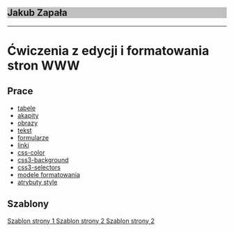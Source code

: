 <!DOCTYPE html>
<html lang="pl">
<head>
<title> Moja Strona Internetowa </title>
<meta name="viewport" content="width=device-width">
<meta charset="utf-8"/>
 <link rel="stylesheet" href="styl.css">
  <style>
    {color:red;}
  </style>
</head>
<body>
 <div style="background: silver;">
  <h2> Jakub Zapała </h2>
 </div>
 <hr/>
 <h1>Ćwiczenia z edycji i formatowania<br/>
 stron WWW</h1>
  <h2>Prace</h2>
  <ul>
            <a href="tabele.html"><li>tabele</li></a>
            <a href="akapity.html"><li>akapity</li></a>
            <a href="obrazy.html"><li>obrazy</li></a>
            <a href="tekst.html"><li>tekst</li></a>
            <a href="formularze.html"><li >formularze</li></a>
            <a href="linki.html"><li>linki</li></a>
            <a href="css-color.html"><li>css-color</li></a>
            <a href="css3-background.html"><li>css3-background</li></a>
             <a href="css3-selectors.html"><li>css3-selectors</li></a>
           <a href="css3-box.html"><li>modele formatowania</li></a>
        <a href="css-style-atrybuty.html"><li>atrybuty style</li></a>
  </ul>
  <h2>Szablony</h2>
  <div>
<a href="NorbercikGierczak.github.io/szablony/szablonstrony1.html">
Szablon strony 1
</a>
<a href="NorbercikGierczak.github.io/szablony/szablonstrony2.html">
Szablon strony 2
</a>
<a href="NorbercikGierczak.github.io/szablony/szablonstrony3.html">
Szablon strony 2 
 </a>  
 </div>
</body>
</html>
